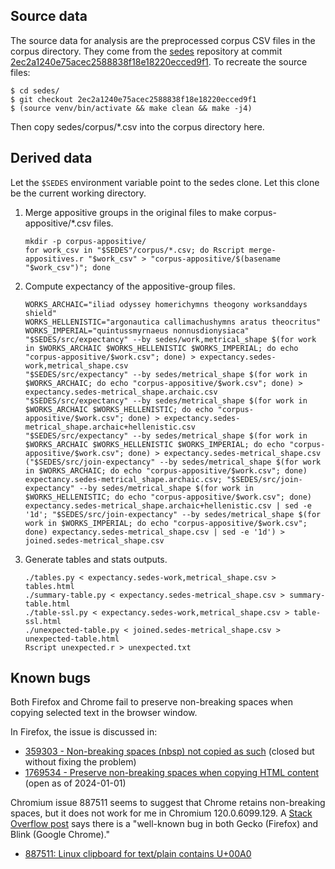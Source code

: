## Source data

The source data for analysis are the preprocessed corpus CSV files in the corpus directory.
They come from the
[sedes](https://github.com/sasansom/sedes) repository at commit
[2ec2a1240e75acec2588838f18e18220ecced9f1](https://github.com/sasansom/sedes/tree/2ec2a1240e75acec2588838f18e18220ecced9f1).
To recreate the source files:

```
$ cd sedes/
$ git checkout 2ec2a1240e75acec2588838f18e18220ecced9f1
$ (source venv/bin/activate && make clean && make -j4)
```

Then copy sedes/corpus/*.csv into the corpus directory here.


## Derived data

Let the `$SEDES` environment variable point to the sedes clone.
Let this clone be the current working directory.

1. Merge appositive groups in the original files to make corpus-appositive/*.csv files.
   ```
   mkdir -p corpus-appositive/
   for work_csv in "$SEDES"/corpus/*.csv; do Rscript merge-appositives.r "$work_csv" > "corpus-appositive/$(basename "$work_csv")"; done
   ```
1. Compute expectancy of the appositive-group files.
   ```
   WORKS_ARCHAIC="iliad odyssey homerichymns theogony worksanddays shield"
   WORKS_HELLENISTIC="argonautica callimachushymns aratus theocritus"
   WORKS_IMPERIAL="quintussmyrnaeus nonnusdionysiaca"
   "$SEDES/src/expectancy" --by sedes/work,metrical_shape $(for work in $WORKS_ARCHAIC $WORKS_HELLENISTIC $WORKS_IMPERIAL; do echo "corpus-appositive/$work.csv"; done) > expectancy.sedes-work,metrical_shape.csv
   "$SEDES/src/expectancy" --by sedes/metrical_shape $(for work in $WORKS_ARCHAIC; do echo "corpus-appositive/$work.csv"; done) > expectancy.sedes-metrical_shape.archaic.csv
   "$SEDES/src/expectancy" --by sedes/metrical_shape $(for work in $WORKS_ARCHAIC $WORKS_HELLENISTIC; do echo "corpus-appositive/$work.csv"; done) > expectancy.sedes-metrical_shape.archaic+hellenistic.csv
   "$SEDES/src/expectancy" --by sedes/metrical_shape $(for work in $WORKS_ARCHAIC $WORKS_HELLENISTIC $WORKS_IMPERIAL; do echo "corpus-appositive/$work.csv"; done) > expectancy.sedes-metrical_shape.csv
   ("$SEDES/src/join-expectancy" --by sedes/metrical_shape $(for work in $WORKS_ARCHAIC; do echo "corpus-appositive/$work.csv"; done) expectancy.sedes-metrical_shape.archaic.csv; "$SEDES/src/join-expectancy" --by sedes/metrical_shape $(for work in $WORKS_HELLENISTIC; do echo "corpus-appositive/$work.csv"; done) expectancy.sedes-metrical_shape.archaic+hellenistic.csv | sed -e '1d'; "$SEDES/src/join-expectancy" --by sedes/metrical_shape $(for work in $WORKS_IMPERIAL; do echo "corpus-appositive/$work.csv"; done) expectancy.sedes-metrical_shape.csv | sed -e '1d') > joined.sedes-metrical_shape.csv
   ```
1. Generate tables and stats outputs.
   ```
   ./tables.py < expectancy.sedes-work,metrical_shape.csv > tables.html
   ./summary-table.py < expectancy.sedes-metrical_shape.csv > summary-table.html
   ./table-ssl.py < expectancy.sedes-work,metrical_shape.csv > table-ssl.html
   ./unexpected-table.py < joined.sedes-metrical_shape.csv > unexpected-table.html
   Rscript unexpected.r > unexpected.txt
   ```

## Known bugs

Both Firefox and Chrome fail to preserve non-breaking spaces
when copying selected text in the browser window.

In Firefox, the issue is discussed in:

* [359303 - Non-breaking spaces (nbsp) not copied as such](https://bugzilla.mozilla.org/show_bug.cgi?id=359303) (closed but without fixing the problem)
* [1769534 - Preserve non-breaking spaces when copying HTML content](https://bugzilla.mozilla.org/show_bug.cgi?id=1769534) (open as of 2024-01-01)

Chromium issue 887511 seems to suggest that Chrome
retains non-breaking spaces, but it does not work for me in
Chromium 120.0.6099.129.
A [Stack Overflow post](https://stackoverflow.com/a/73584742)
says there is a "well-known bug in both Gecko (Firefox) and Blink (Google Chrome)."

* [887511: Linux clipboard for text/plain contains U+00A0](https://bugs.chromium.org/p/chromium/issues/detail?id=887511)

